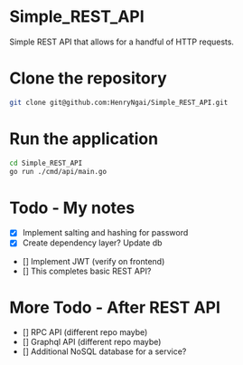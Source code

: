 # Simple_REST_API
Simple REST API that allows for a handful of HTTP requests.


# Clone the repository
```bash
git clone git@github.com:HenryNgai/Simple_REST_API.git
```

# Run the application
```bash
cd Simple_REST_API
go run ./cmd/api/main.go
```

# Todo - My notes
- [x] Implement salting and hashing for password
- [x] Create dependency layer? Update db
- [] Implement JWT (verify on frontend)
- [] This completes basic REST API?

# More Todo - After REST API
- [] RPC API (different repo maybe)
- [] Graphql API (different repo maybe)
- [] Additional NoSQL database for a service?
